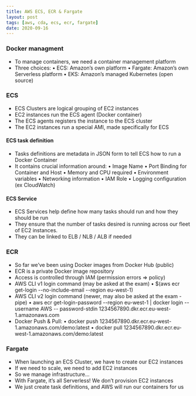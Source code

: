 ```yaml
---
title: AWS ECS, ECR & Fargate
layout: post
tags: [aws, cda, ecs, ecr, fargate]
date: 2020-09-16
---
```


### Docker managment
- To manage containers, we need a container management platform
- Three choices:
•	ECS: Amazon’s own platform
•	Fargate: Amazon’s own Serverless platform
•	EKS: Amazon’s managed Kubernetes (open source)

### ECS
- ECS Clusters are logical grouping of EC2 instances
- EC2 instances run the ECS agent (Docker container)
- The ECS agents registers the instance to the ECS cluster
- The EC2 instances run a special AMI, made specifically for ECS
####  ECS task definition
-	Tasks definitions are metadata in JSON form to tell ECS how to run a Docker Container
-	It contains crucial information around:
•	Image Name
•	Port Binding for Container and Host
•	Memory and CPU required
•	Environment variables
•	Networking information
•	IAM Role
•	Logging configuration (ex CloudWatch)

#### ECS Service
-	ECS Services help define how many tasks should run and how they should be run
-	They ensure that the number of tasks desired is running across our fleet of EC2 instances.
-	They can be linked to ELB / NLB / ALB if needed

### ECR
-	So far we’ve been using Docker images from Docker Hub (public)
-	ECR is a private Docker image repository
-	Access is controlled through IAM (permission errors => policy)
-	AWS CLI v1 login command (may be asked at the exam)
•	$(aws ecr get-login --no-include-email --region eu-west-1)
-	AWS CLI v2 login command (newer, may also be asked at the exam - pipe)
•	aws ecr get-login-password --region eu-west-1 | docker login --username AWS -- password-stdin 1234567890.dkr.ecr.eu-west-1.amazonaws.com
-	Docker Push & Pull:
•	docker push 1234567890.dkr.ecr.eu-west-1.amazonaws.com/demo:latest
•	docker pull 1234567890.dkr.ecr.eu-west-1.amazonaws.com/demo:latest

### Fargate
-	When launching an ECS Cluster, we have to create our EC2 instances
-	If we need to scale, we need to add EC2 instances
-	So we manage infrastructure…
-	With Fargate, it’s all Serverless! We don’t provision EC2 instances
-	We just create task definitions, and AWS will run our containers for us


